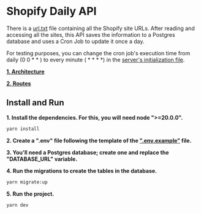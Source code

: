 # Shopify Daily API

There is a [url.txt](src/infra/utils/urls.txt) file containing all the Shopify site URLs. After reading and accessing all the sites, this API saves the information to a Postgres database and uses a Cron Job to update it once a day.

For testing purposes, you can change the cron job's execution time from daily (0 0 * * ) to every minute ( * * * *) in the [server's initialization file](src/main/server.ts).

[**1. Architecture**](docs/architecture.md)

[**2. Routes**](docs/routes/routes.md)

## Install and Run

**1. Install the dependencies. For this, you will need node ">=20.0.0".**

```bash
yarn install
```

**2. Create a ".env" file following the template of the [".env.example"](.env.exemple) file.**

**3. You'll need a Postgres database; create one and replace the "DATABASE_URL" variable.**

**4. Run the migrations to create the tables in the database.**

```bash
yarn migrate:up
```
**5. Run the project.**

```bash
yarn dev
```
